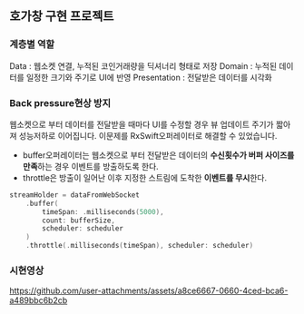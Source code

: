 ## 호가창 구현 프로젝트

### 계층별 역할
Data : 웹소켓 연결, 누적된 코인거래량을 딕셔너리 형태로 저장
Domain : 누적된 데이터를 일정한 크기와 주기로 UI에 반영
Presentation : 전달받은 데이터를 시각화

### Back pressure현상 방지
웹소켓으로 부터 데이터를 전달받을 때마다 UI를 수정할 경우 뷰 업데이트 주기가 짧아져 성능저하로 이어집니다.
이문제를 RxSwift오퍼레이터로 해결할 수 있었습니다.

- buffer오퍼레이터는 웹소켓으로 부터 전달받은 데이터의 **수신횟수가 버퍼 사이즈를 만족**하는 경우 이벤트를 방출하도록 한다.
- throttle은 방출이 일어난 이후 지정한 스트림에 도착한 **이벤트를 무시**한다.
```swift
streamHolder = dataFromWebSocket
    .buffer(
        timeSpan: .milliseconds(5000),
        count: bufferSize,
        scheduler: scheduler
    )
    .throttle(.milliseconds(timeSpan), scheduler: scheduler)
```

### 시현영상


https://github.com/user-attachments/assets/a8ce6667-0660-4ced-bca6-a489bbc6b2cb


